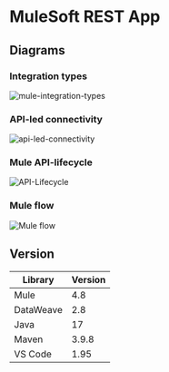# MuleSoft REST App

## Diagrams

### Integration types
![mule-integration-types](https://github.com/user-attachments/assets/d7a816bb-fd9f-487e-8627-81fdd1df025f)

### API-led connectivity
![api-led-connectivity](https://github.com/user-attachments/assets/fa525efb-cc07-4a2b-9223-ae165f8435b9)

### Mule API-lifecycle
![API-Lifecycle](https://github.com/user-attachments/assets/bb5544ba-c064-49a9-9fe8-801a58e4b64b)

### Mule flow
![Mule flow](https://github.com/user-attachments/assets/976db3a7-0d20-4e29-bdba-ce0a459186d1)


## Version

| Library   | Version |
| --------- | ------- |
| Mule      | 4.8     |
| DataWeave | 2.8     |
| Java      | 17      |
| Maven     | 3.9.8   |
| VS Code   | 1.95    |
